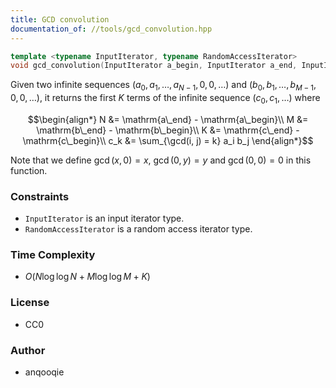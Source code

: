 ```yaml
---
title: GCD convolution
documentation_of: //tools/gcd_convolution.hpp
---
```


```cpp
template <typename InputIterator, typename RandomAccessIterator>
void gcd_convolution(InputIterator a_begin, InputIterator a_end, InputIterator b_begin, InputIterator b_end, RandomAccessIterator c_begin, RandomAccessIterator c_end);
```

Given two infinite sequences $(a_0, a_1, \ldots, a_{N - 1}, 0, 0, \ldots)$ and $(b_0, b_1, \ldots, b_{M - 1}, 0, 0, \ldots)$, it returns the first $K$ terms of the infinite sequence $(c_0, c_1, \ldots)$ where

$$\begin{align*}
N &= \mathrm{a\_end} - \mathrm{a\_begin}\\
M &= \mathrm{b\_end} - \mathrm{b\_begin}\\
K &= \mathrm{c\_end} - \mathrm{c\_begin}\\
c_k &= \sum_{\gcd(i, j) = k} a_i b_j
\end{align*}$$

Note that we define $\gcd(x, 0) = x$, $\gcd(0, y) = y$ and $\gcd(0, 0) = 0$ in this function.

### Constraints
- `InputIterator` is an input iterator type.
- `RandomAccessIterator` is a random access iterator type.

### Time Complexity
- $O(N \log \log N + M \log \log M + K)$

### License
- CC0

### Author
- anqooqie
